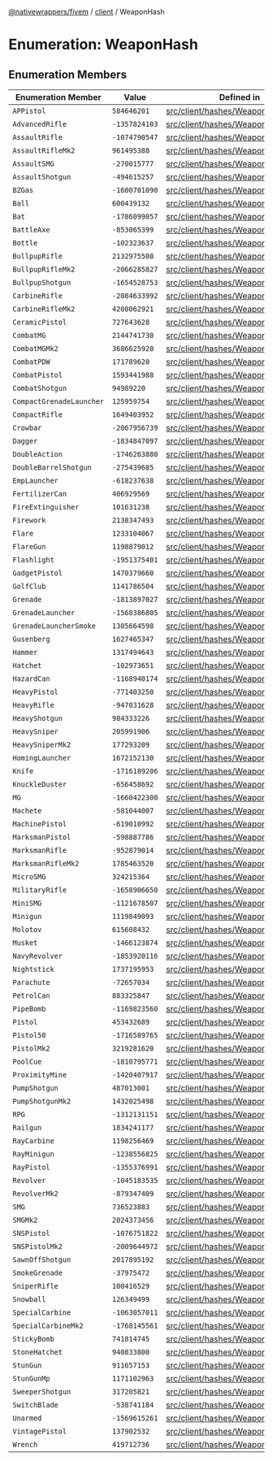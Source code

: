 [@nativewrappers/fivem](../../README.md) / [client](../README.md) / WeaponHash

# Enumeration: WeaponHash

## Enumeration Members

| Enumeration Member | Value | Defined in |
| ------ | ------ | ------ |
| `APPistol` | `584646201` | [src/client/hashes/WeaponHash.ts:26](https://github.com/nativewrappers/fivem/blob/48a3f351defb1a6508113ef71a8290d8cb1a458c/src/client/hashes/WeaponHash.ts#L26) |
| `AdvancedRifle` | `-1357824103` | [src/client/hashes/WeaponHash.ts:77](https://github.com/nativewrappers/fivem/blob/48a3f351defb1a6508113ef71a8290d8cb1a458c/src/client/hashes/WeaponHash.ts#L77) |
| `AssaultRifle` | `-1074790547` | [src/client/hashes/WeaponHash.ts:73](https://github.com/nativewrappers/fivem/blob/48a3f351defb1a6508113ef71a8290d8cb1a458c/src/client/hashes/WeaponHash.ts#L73) |
| `AssaultRifleMk2` | `961495388` | [src/client/hashes/WeaponHash.ts:74](https://github.com/nativewrappers/fivem/blob/48a3f351defb1a6508113ef71a8290d8cb1a458c/src/client/hashes/WeaponHash.ts#L74) |
| `AssaultSMG` | `-270015777` | [src/client/hashes/WeaponHash.ts:48](https://github.com/nativewrappers/fivem/blob/48a3f351defb1a6508113ef71a8290d8cb1a458c/src/client/hashes/WeaponHash.ts#L48) |
| `AssaultShotgun` | `-494615257` | [src/client/hashes/WeaponHash.ts:64](https://github.com/nativewrappers/fivem/blob/48a3f351defb1a6508113ef71a8290d8cb1a458c/src/client/hashes/WeaponHash.ts#L64) |
| `BZGas` | `-1600701090` | [src/client/hashes/WeaponHash.ts:107](https://github.com/nativewrappers/fivem/blob/48a3f351defb1a6508113ef71a8290d8cb1a458c/src/client/hashes/WeaponHash.ts#L107) |
| `Ball` | `600439132` | [src/client/hashes/WeaponHash.ts:113](https://github.com/nativewrappers/fivem/blob/48a3f351defb1a6508113ef71a8290d8cb1a458c/src/client/hashes/WeaponHash.ts#L113) |
| `Bat` | `-1786099057` | [src/client/hashes/WeaponHash.ts:4](https://github.com/nativewrappers/fivem/blob/48a3f351defb1a6508113ef71a8290d8cb1a458c/src/client/hashes/WeaponHash.ts#L4) |
| `BattleAxe` | `-853065399` | [src/client/hashes/WeaponHash.ts:18](https://github.com/nativewrappers/fivem/blob/48a3f351defb1a6508113ef71a8290d8cb1a458c/src/client/hashes/WeaponHash.ts#L18) |
| `Bottle` | `-102323637` | [src/client/hashes/WeaponHash.ts:5](https://github.com/nativewrappers/fivem/blob/48a3f351defb1a6508113ef71a8290d8cb1a458c/src/client/hashes/WeaponHash.ts#L5) |
| `BullpupRifle` | `2132975508` | [src/client/hashes/WeaponHash.ts:80](https://github.com/nativewrappers/fivem/blob/48a3f351defb1a6508113ef71a8290d8cb1a458c/src/client/hashes/WeaponHash.ts#L80) |
| `BullpupRifleMk2` | `-2066285827` | [src/client/hashes/WeaponHash.ts:81](https://github.com/nativewrappers/fivem/blob/48a3f351defb1a6508113ef71a8290d8cb1a458c/src/client/hashes/WeaponHash.ts#L81) |
| `BullpupShotgun` | `-1654528753` | [src/client/hashes/WeaponHash.ts:65](https://github.com/nativewrappers/fivem/blob/48a3f351defb1a6508113ef71a8290d8cb1a458c/src/client/hashes/WeaponHash.ts#L65) |
| `CarbineRifle` | `-2084633992` | [src/client/hashes/WeaponHash.ts:75](https://github.com/nativewrappers/fivem/blob/48a3f351defb1a6508113ef71a8290d8cb1a458c/src/client/hashes/WeaponHash.ts#L75) |
| `CarbineRifleMk2` | `4208062921` | [src/client/hashes/WeaponHash.ts:76](https://github.com/nativewrappers/fivem/blob/48a3f351defb1a6508113ef71a8290d8cb1a458c/src/client/hashes/WeaponHash.ts#L76) |
| `CeramicPistol` | `727643628` | [src/client/hashes/WeaponHash.ts:40](https://github.com/nativewrappers/fivem/blob/48a3f351defb1a6508113ef71a8290d8cb1a458c/src/client/hashes/WeaponHash.ts#L40) |
| `CombatMG` | `2144741730` | [src/client/hashes/WeaponHash.ts:56](https://github.com/nativewrappers/fivem/blob/48a3f351defb1a6508113ef71a8290d8cb1a458c/src/client/hashes/WeaponHash.ts#L56) |
| `CombatMGMk2` | `3686625920` | [src/client/hashes/WeaponHash.ts:57](https://github.com/nativewrappers/fivem/blob/48a3f351defb1a6508113ef71a8290d8cb1a458c/src/client/hashes/WeaponHash.ts#L57) |
| `CombatPDW` | `171789620` | [src/client/hashes/WeaponHash.ts:49](https://github.com/nativewrappers/fivem/blob/48a3f351defb1a6508113ef71a8290d8cb1a458c/src/client/hashes/WeaponHash.ts#L49) |
| `CombatPistol` | `1593441988` | [src/client/hashes/WeaponHash.ts:25](https://github.com/nativewrappers/fivem/blob/48a3f351defb1a6508113ef71a8290d8cb1a458c/src/client/hashes/WeaponHash.ts#L25) |
| `CombatShotgun` | `94989220` | [src/client/hashes/WeaponHash.ts:70](https://github.com/nativewrappers/fivem/blob/48a3f351defb1a6508113ef71a8290d8cb1a458c/src/client/hashes/WeaponHash.ts#L70) |
| `CompactGrenadeLauncher` | `125959754` | [src/client/hashes/WeaponHash.ts:101](https://github.com/nativewrappers/fivem/blob/48a3f351defb1a6508113ef71a8290d8cb1a458c/src/client/hashes/WeaponHash.ts#L101) |
| `CompactRifle` | `1649403952` | [src/client/hashes/WeaponHash.ts:82](https://github.com/nativewrappers/fivem/blob/48a3f351defb1a6508113ef71a8290d8cb1a458c/src/client/hashes/WeaponHash.ts#L82) |
| `Crowbar` | `-2067956739` | [src/client/hashes/WeaponHash.ts:6](https://github.com/nativewrappers/fivem/blob/48a3f351defb1a6508113ef71a8290d8cb1a458c/src/client/hashes/WeaponHash.ts#L6) |
| `Dagger` | `-1834847097` | [src/client/hashes/WeaponHash.ts:3](https://github.com/nativewrappers/fivem/blob/48a3f351defb1a6508113ef71a8290d8cb1a458c/src/client/hashes/WeaponHash.ts#L3) |
| `DoubleAction` | `-1746263880` | [src/client/hashes/WeaponHash.ts:38](https://github.com/nativewrappers/fivem/blob/48a3f351defb1a6508113ef71a8290d8cb1a458c/src/client/hashes/WeaponHash.ts#L38) |
| `DoubleBarrelShotgun` | `-275439685` | [src/client/hashes/WeaponHash.ts:68](https://github.com/nativewrappers/fivem/blob/48a3f351defb1a6508113ef71a8290d8cb1a458c/src/client/hashes/WeaponHash.ts#L68) |
| `EmpLauncher` | `-618237638` | [src/client/hashes/WeaponHash.ts:103](https://github.com/nativewrappers/fivem/blob/48a3f351defb1a6508113ef71a8290d8cb1a458c/src/client/hashes/WeaponHash.ts#L103) |
| `FertilizerCan` | `406929569` | [src/client/hashes/WeaponHash.ts:122](https://github.com/nativewrappers/fivem/blob/48a3f351defb1a6508113ef71a8290d8cb1a458c/src/client/hashes/WeaponHash.ts#L122) |
| `FireExtinguisher` | `101631238` | [src/client/hashes/WeaponHash.ts:120](https://github.com/nativewrappers/fivem/blob/48a3f351defb1a6508113ef71a8290d8cb1a458c/src/client/hashes/WeaponHash.ts#L120) |
| `Firework` | `2138347493` | [src/client/hashes/WeaponHash.ts:98](https://github.com/nativewrappers/fivem/blob/48a3f351defb1a6508113ef71a8290d8cb1a458c/src/client/hashes/WeaponHash.ts#L98) |
| `Flare` | `1233104067` | [src/client/hashes/WeaponHash.ts:115](https://github.com/nativewrappers/fivem/blob/48a3f351defb1a6508113ef71a8290d8cb1a458c/src/client/hashes/WeaponHash.ts#L115) |
| `FlareGun` | `1198879012` | [src/client/hashes/WeaponHash.ts:34](https://github.com/nativewrappers/fivem/blob/48a3f351defb1a6508113ef71a8290d8cb1a458c/src/client/hashes/WeaponHash.ts#L34) |
| `Flashlight` | `-1951375401` | [src/client/hashes/WeaponHash.ts:8](https://github.com/nativewrappers/fivem/blob/48a3f351defb1a6508113ef71a8290d8cb1a458c/src/client/hashes/WeaponHash.ts#L8) |
| `GadgetPistol` | `1470379660` | [src/client/hashes/WeaponHash.ts:42](https://github.com/nativewrappers/fivem/blob/48a3f351defb1a6508113ef71a8290d8cb1a458c/src/client/hashes/WeaponHash.ts#L42) |
| `GolfClub` | `1141786504` | [src/client/hashes/WeaponHash.ts:9](https://github.com/nativewrappers/fivem/blob/48a3f351defb1a6508113ef71a8290d8cb1a458c/src/client/hashes/WeaponHash.ts#L9) |
| `Grenade` | `-1813897027` | [src/client/hashes/WeaponHash.ts:106](https://github.com/nativewrappers/fivem/blob/48a3f351defb1a6508113ef71a8290d8cb1a458c/src/client/hashes/WeaponHash.ts#L106) |
| `GrenadeLauncher` | `-1568386805` | [src/client/hashes/WeaponHash.ts:95](https://github.com/nativewrappers/fivem/blob/48a3f351defb1a6508113ef71a8290d8cb1a458c/src/client/hashes/WeaponHash.ts#L95) |
| `GrenadeLauncherSmoke` | `1305664598` | [src/client/hashes/WeaponHash.ts:96](https://github.com/nativewrappers/fivem/blob/48a3f351defb1a6508113ef71a8290d8cb1a458c/src/client/hashes/WeaponHash.ts#L96) |
| `Gusenberg` | `1627465347` | [src/client/hashes/WeaponHash.ts:58](https://github.com/nativewrappers/fivem/blob/48a3f351defb1a6508113ef71a8290d8cb1a458c/src/client/hashes/WeaponHash.ts#L58) |
| `Hammer` | `1317494643` | [src/client/hashes/WeaponHash.ts:10](https://github.com/nativewrappers/fivem/blob/48a3f351defb1a6508113ef71a8290d8cb1a458c/src/client/hashes/WeaponHash.ts#L10) |
| `Hatchet` | `-102973651` | [src/client/hashes/WeaponHash.ts:11](https://github.com/nativewrappers/fivem/blob/48a3f351defb1a6508113ef71a8290d8cb1a458c/src/client/hashes/WeaponHash.ts#L11) |
| `HazardCan` | `-1168940174` | [src/client/hashes/WeaponHash.ts:121](https://github.com/nativewrappers/fivem/blob/48a3f351defb1a6508113ef71a8290d8cb1a458c/src/client/hashes/WeaponHash.ts#L121) |
| `HeavyPistol` | `-771403250` | [src/client/hashes/WeaponHash.ts:32](https://github.com/nativewrappers/fivem/blob/48a3f351defb1a6508113ef71a8290d8cb1a458c/src/client/hashes/WeaponHash.ts#L32) |
| `HeavyRifle` | `-947031628` | [src/client/hashes/WeaponHash.ts:84](https://github.com/nativewrappers/fivem/blob/48a3f351defb1a6508113ef71a8290d8cb1a458c/src/client/hashes/WeaponHash.ts#L84) |
| `HeavyShotgun` | `984333226` | [src/client/hashes/WeaponHash.ts:67](https://github.com/nativewrappers/fivem/blob/48a3f351defb1a6508113ef71a8290d8cb1a458c/src/client/hashes/WeaponHash.ts#L67) |
| `HeavySniper` | `205991906` | [src/client/hashes/WeaponHash.ts:88](https://github.com/nativewrappers/fivem/blob/48a3f351defb1a6508113ef71a8290d8cb1a458c/src/client/hashes/WeaponHash.ts#L88) |
| `HeavySniperMk2` | `177293209` | [src/client/hashes/WeaponHash.ts:89](https://github.com/nativewrappers/fivem/blob/48a3f351defb1a6508113ef71a8290d8cb1a458c/src/client/hashes/WeaponHash.ts#L89) |
| `HomingLauncher` | `1672152130` | [src/client/hashes/WeaponHash.ts:100](https://github.com/nativewrappers/fivem/blob/48a3f351defb1a6508113ef71a8290d8cb1a458c/src/client/hashes/WeaponHash.ts#L100) |
| `Knife` | `-1716189206` | [src/client/hashes/WeaponHash.ts:13](https://github.com/nativewrappers/fivem/blob/48a3f351defb1a6508113ef71a8290d8cb1a458c/src/client/hashes/WeaponHash.ts#L13) |
| `KnuckleDuster` | `-656458692` | [src/client/hashes/WeaponHash.ts:12](https://github.com/nativewrappers/fivem/blob/48a3f351defb1a6508113ef71a8290d8cb1a458c/src/client/hashes/WeaponHash.ts#L12) |
| `MG` | `-1660422300` | [src/client/hashes/WeaponHash.ts:55](https://github.com/nativewrappers/fivem/blob/48a3f351defb1a6508113ef71a8290d8cb1a458c/src/client/hashes/WeaponHash.ts#L55) |
| `Machete` | `-581044007` | [src/client/hashes/WeaponHash.ts:14](https://github.com/nativewrappers/fivem/blob/48a3f351defb1a6508113ef71a8290d8cb1a458c/src/client/hashes/WeaponHash.ts#L14) |
| `MachinePistol` | `-619010992` | [src/client/hashes/WeaponHash.ts:50](https://github.com/nativewrappers/fivem/blob/48a3f351defb1a6508113ef71a8290d8cb1a458c/src/client/hashes/WeaponHash.ts#L50) |
| `MarksmanPistol` | `-598887786` | [src/client/hashes/WeaponHash.ts:35](https://github.com/nativewrappers/fivem/blob/48a3f351defb1a6508113ef71a8290d8cb1a458c/src/client/hashes/WeaponHash.ts#L35) |
| `MarksmanRifle` | `-952879014` | [src/client/hashes/WeaponHash.ts:90](https://github.com/nativewrappers/fivem/blob/48a3f351defb1a6508113ef71a8290d8cb1a458c/src/client/hashes/WeaponHash.ts#L90) |
| `MarksmanRifleMk2` | `1785463520` | [src/client/hashes/WeaponHash.ts:91](https://github.com/nativewrappers/fivem/blob/48a3f351defb1a6508113ef71a8290d8cb1a458c/src/client/hashes/WeaponHash.ts#L91) |
| `MicroSMG` | `324215364` | [src/client/hashes/WeaponHash.ts:45](https://github.com/nativewrappers/fivem/blob/48a3f351defb1a6508113ef71a8290d8cb1a458c/src/client/hashes/WeaponHash.ts#L45) |
| `MilitaryRifle` | `-1658906650` | [src/client/hashes/WeaponHash.ts:83](https://github.com/nativewrappers/fivem/blob/48a3f351defb1a6508113ef71a8290d8cb1a458c/src/client/hashes/WeaponHash.ts#L83) |
| `MiniSMG` | `-1121678507` | [src/client/hashes/WeaponHash.ts:51](https://github.com/nativewrappers/fivem/blob/48a3f351defb1a6508113ef71a8290d8cb1a458c/src/client/hashes/WeaponHash.ts#L51) |
| `Minigun` | `1119849093` | [src/client/hashes/WeaponHash.ts:97](https://github.com/nativewrappers/fivem/blob/48a3f351defb1a6508113ef71a8290d8cb1a458c/src/client/hashes/WeaponHash.ts#L97) |
| `Molotov` | `615608432` | [src/client/hashes/WeaponHash.ts:108](https://github.com/nativewrappers/fivem/blob/48a3f351defb1a6508113ef71a8290d8cb1a458c/src/client/hashes/WeaponHash.ts#L108) |
| `Musket` | `-1466123874` | [src/client/hashes/WeaponHash.ts:66](https://github.com/nativewrappers/fivem/blob/48a3f351defb1a6508113ef71a8290d8cb1a458c/src/client/hashes/WeaponHash.ts#L66) |
| `NavyRevolver` | `-1853920116` | [src/client/hashes/WeaponHash.ts:41](https://github.com/nativewrappers/fivem/blob/48a3f351defb1a6508113ef71a8290d8cb1a458c/src/client/hashes/WeaponHash.ts#L41) |
| `Nightstick` | `1737195953` | [src/client/hashes/WeaponHash.ts:16](https://github.com/nativewrappers/fivem/blob/48a3f351defb1a6508113ef71a8290d8cb1a458c/src/client/hashes/WeaponHash.ts#L16) |
| `Parachute` | `-72657034` | [src/client/hashes/WeaponHash.ts:119](https://github.com/nativewrappers/fivem/blob/48a3f351defb1a6508113ef71a8290d8cb1a458c/src/client/hashes/WeaponHash.ts#L119) |
| `PetrolCan` | `883325847` | [src/client/hashes/WeaponHash.ts:118](https://github.com/nativewrappers/fivem/blob/48a3f351defb1a6508113ef71a8290d8cb1a458c/src/client/hashes/WeaponHash.ts#L118) |
| `PipeBomb` | `-1169823560` | [src/client/hashes/WeaponHash.ts:112](https://github.com/nativewrappers/fivem/blob/48a3f351defb1a6508113ef71a8290d8cb1a458c/src/client/hashes/WeaponHash.ts#L112) |
| `Pistol` | `453432689` | [src/client/hashes/WeaponHash.ts:23](https://github.com/nativewrappers/fivem/blob/48a3f351defb1a6508113ef71a8290d8cb1a458c/src/client/hashes/WeaponHash.ts#L23) |
| `Pistol50` | `-1716589765` | [src/client/hashes/WeaponHash.ts:29](https://github.com/nativewrappers/fivem/blob/48a3f351defb1a6508113ef71a8290d8cb1a458c/src/client/hashes/WeaponHash.ts#L29) |
| `PistolMk2` | `3219281620` | [src/client/hashes/WeaponHash.ts:24](https://github.com/nativewrappers/fivem/blob/48a3f351defb1a6508113ef71a8290d8cb1a458c/src/client/hashes/WeaponHash.ts#L24) |
| `PoolCue` | `-1810795771` | [src/client/hashes/WeaponHash.ts:19](https://github.com/nativewrappers/fivem/blob/48a3f351defb1a6508113ef71a8290d8cb1a458c/src/client/hashes/WeaponHash.ts#L19) |
| `ProximityMine` | `-1420407917` | [src/client/hashes/WeaponHash.ts:110](https://github.com/nativewrappers/fivem/blob/48a3f351defb1a6508113ef71a8290d8cb1a458c/src/client/hashes/WeaponHash.ts#L110) |
| `PumpShotgun` | `487013001` | [src/client/hashes/WeaponHash.ts:61](https://github.com/nativewrappers/fivem/blob/48a3f351defb1a6508113ef71a8290d8cb1a458c/src/client/hashes/WeaponHash.ts#L61) |
| `PumpShotgunMk2` | `1432025498` | [src/client/hashes/WeaponHash.ts:62](https://github.com/nativewrappers/fivem/blob/48a3f351defb1a6508113ef71a8290d8cb1a458c/src/client/hashes/WeaponHash.ts#L62) |
| `RPG` | `-1312131151` | [src/client/hashes/WeaponHash.ts:94](https://github.com/nativewrappers/fivem/blob/48a3f351defb1a6508113ef71a8290d8cb1a458c/src/client/hashes/WeaponHash.ts#L94) |
| `Railgun` | `1834241177` | [src/client/hashes/WeaponHash.ts:99](https://github.com/nativewrappers/fivem/blob/48a3f351defb1a6508113ef71a8290d8cb1a458c/src/client/hashes/WeaponHash.ts#L99) |
| `RayCarbine` | `1198256469` | [src/client/hashes/WeaponHash.ts:52](https://github.com/nativewrappers/fivem/blob/48a3f351defb1a6508113ef71a8290d8cb1a458c/src/client/hashes/WeaponHash.ts#L52) |
| `RayMinigun` | `-1238556825` | [src/client/hashes/WeaponHash.ts:102](https://github.com/nativewrappers/fivem/blob/48a3f351defb1a6508113ef71a8290d8cb1a458c/src/client/hashes/WeaponHash.ts#L102) |
| `RayPistol` | `-1355376991` | [src/client/hashes/WeaponHash.ts:39](https://github.com/nativewrappers/fivem/blob/48a3f351defb1a6508113ef71a8290d8cb1a458c/src/client/hashes/WeaponHash.ts#L39) |
| `Revolver` | `-1045183535` | [src/client/hashes/WeaponHash.ts:36](https://github.com/nativewrappers/fivem/blob/48a3f351defb1a6508113ef71a8290d8cb1a458c/src/client/hashes/WeaponHash.ts#L36) |
| `RevolverMk2` | `-879347409` | [src/client/hashes/WeaponHash.ts:37](https://github.com/nativewrappers/fivem/blob/48a3f351defb1a6508113ef71a8290d8cb1a458c/src/client/hashes/WeaponHash.ts#L37) |
| `SMG` | `736523883` | [src/client/hashes/WeaponHash.ts:46](https://github.com/nativewrappers/fivem/blob/48a3f351defb1a6508113ef71a8290d8cb1a458c/src/client/hashes/WeaponHash.ts#L46) |
| `SMGMk2` | `2024373456` | [src/client/hashes/WeaponHash.ts:47](https://github.com/nativewrappers/fivem/blob/48a3f351defb1a6508113ef71a8290d8cb1a458c/src/client/hashes/WeaponHash.ts#L47) |
| `SNSPistol` | `-1076751822` | [src/client/hashes/WeaponHash.ts:30](https://github.com/nativewrappers/fivem/blob/48a3f351defb1a6508113ef71a8290d8cb1a458c/src/client/hashes/WeaponHash.ts#L30) |
| `SNSPistolMk2` | `-2009644972` | [src/client/hashes/WeaponHash.ts:31](https://github.com/nativewrappers/fivem/blob/48a3f351defb1a6508113ef71a8290d8cb1a458c/src/client/hashes/WeaponHash.ts#L31) |
| `SawnOffShotgun` | `2017895192` | [src/client/hashes/WeaponHash.ts:63](https://github.com/nativewrappers/fivem/blob/48a3f351defb1a6508113ef71a8290d8cb1a458c/src/client/hashes/WeaponHash.ts#L63) |
| `SmokeGrenade` | `-37975472` | [src/client/hashes/WeaponHash.ts:114](https://github.com/nativewrappers/fivem/blob/48a3f351defb1a6508113ef71a8290d8cb1a458c/src/client/hashes/WeaponHash.ts#L114) |
| `SniperRifle` | `100416529` | [src/client/hashes/WeaponHash.ts:87](https://github.com/nativewrappers/fivem/blob/48a3f351defb1a6508113ef71a8290d8cb1a458c/src/client/hashes/WeaponHash.ts#L87) |
| `Snowball` | `126349499` | [src/client/hashes/WeaponHash.ts:111](https://github.com/nativewrappers/fivem/blob/48a3f351defb1a6508113ef71a8290d8cb1a458c/src/client/hashes/WeaponHash.ts#L111) |
| `SpecialCarbine` | `-1063057011` | [src/client/hashes/WeaponHash.ts:78](https://github.com/nativewrappers/fivem/blob/48a3f351defb1a6508113ef71a8290d8cb1a458c/src/client/hashes/WeaponHash.ts#L78) |
| `SpecialCarbineMk2` | `-1768145561` | [src/client/hashes/WeaponHash.ts:79](https://github.com/nativewrappers/fivem/blob/48a3f351defb1a6508113ef71a8290d8cb1a458c/src/client/hashes/WeaponHash.ts#L79) |
| `StickyBomb` | `741814745` | [src/client/hashes/WeaponHash.ts:109](https://github.com/nativewrappers/fivem/blob/48a3f351defb1a6508113ef71a8290d8cb1a458c/src/client/hashes/WeaponHash.ts#L109) |
| `StoneHatchet` | `940833800` | [src/client/hashes/WeaponHash.ts:20](https://github.com/nativewrappers/fivem/blob/48a3f351defb1a6508113ef71a8290d8cb1a458c/src/client/hashes/WeaponHash.ts#L20) |
| `StunGun` | `911657153` | [src/client/hashes/WeaponHash.ts:27](https://github.com/nativewrappers/fivem/blob/48a3f351defb1a6508113ef71a8290d8cb1a458c/src/client/hashes/WeaponHash.ts#L27) |
| `StunGunMp` | `1171102963` | [src/client/hashes/WeaponHash.ts:28](https://github.com/nativewrappers/fivem/blob/48a3f351defb1a6508113ef71a8290d8cb1a458c/src/client/hashes/WeaponHash.ts#L28) |
| `SweeperShotgun` | `317205821` | [src/client/hashes/WeaponHash.ts:69](https://github.com/nativewrappers/fivem/blob/48a3f351defb1a6508113ef71a8290d8cb1a458c/src/client/hashes/WeaponHash.ts#L69) |
| `SwitchBlade` | `-538741184` | [src/client/hashes/WeaponHash.ts:15](https://github.com/nativewrappers/fivem/blob/48a3f351defb1a6508113ef71a8290d8cb1a458c/src/client/hashes/WeaponHash.ts#L15) |
| `Unarmed` | `-1569615261` | [src/client/hashes/WeaponHash.ts:7](https://github.com/nativewrappers/fivem/blob/48a3f351defb1a6508113ef71a8290d8cb1a458c/src/client/hashes/WeaponHash.ts#L7) |
| `VintagePistol` | `137902532` | [src/client/hashes/WeaponHash.ts:33](https://github.com/nativewrappers/fivem/blob/48a3f351defb1a6508113ef71a8290d8cb1a458c/src/client/hashes/WeaponHash.ts#L33) |
| `Wrench` | `419712736` | [src/client/hashes/WeaponHash.ts:17](https://github.com/nativewrappers/fivem/blob/48a3f351defb1a6508113ef71a8290d8cb1a458c/src/client/hashes/WeaponHash.ts#L17) |
